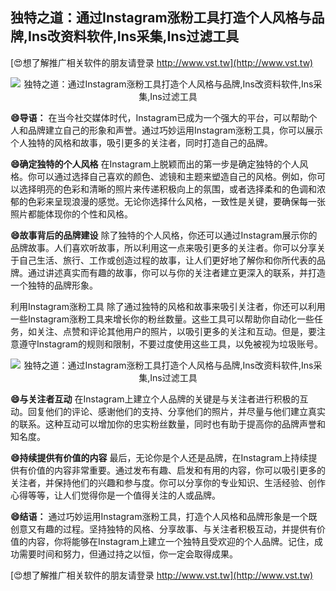 ## **独特之道：通过Instagram涨粉工具打造个人风格与品牌,Ins改资料软件,Ins采集,Ins过滤工具**

[😍想了解推广相关软件的朋友请登录 http://www.vst.tw](http://www.vst.tw)

 <center><img src="https://vst.tw/MP4/tuiguang/png/1.png" alt="独特之道：通过Instagram涨粉工具打造个人风格与品牌,Ins改资料软件,Ins采集,Ins过滤工具"></center>

**😄导语：**
在当今社交媒体时代，Instagram已成为一个强大的平台，可以帮助个人和品牌建立自己的形象和声誉。通过巧妙运用Instagram涨粉工具，你可以展示个人独特的风格和故事，吸引更多的关注者，同时打造自己的品牌。

**😄确定独特的个人风格**
在Instagram上脱颖而出的第一步是确定独特的个人风格。你可以通过选择自己喜欢的颜色、滤镜和主题来塑造自己的风格。例如，你可以选择明亮的色彩和清晰的照片来传递积极向上的氛围，或者选择柔和的色调和浓郁的色彩来呈现浪漫的感觉。无论你选择什么风格，一致性是关键，要确保每一张照片都能体现你的个性和风格。

**😄故事背后的品牌建设**
除了独特的个人风格，你还可以通过Instagram展示你的品牌故事。人们喜欢听故事，所以利用这一点来吸引更多的关注者。你可以分享关于自己生活、旅行、工作或创造过程的故事，让人们更好地了解你和你所代表的品牌。通过讲述真实而有趣的故事，你可以与你的关注者建立更深入的联系，并打造一个独特的品牌形象。

利用Instagram涨粉工具
除了通过独特的风格和故事来吸引关注者，你还可以利用一些Instagram涨粉工具来增长你的粉丝数量。这些工具可以帮助你自动化一些任务，如关注、点赞和评论其他用户的照片，以吸引更多的关注和互动。但是，要注意遵守Instagram的规则和限制，不要过度使用这些工具，以免被视为垃圾账号。

 <center><img src="https://vst.tw/MP4/tuiguang/png/2.png" alt="独特之道：通过Instagram涨粉工具打造个人风格与品牌,Ins改资料软件,Ins采集,Ins过滤工具"></center>

**😄与关注者互动**
在Instagram上建立个人品牌的关键是与关注者进行积极的互动。回复他们的评论、感谢他们的支持、分享他们的照片，并尽量与他们建立真实的联系。这种互动可以增加你的忠实粉丝数量，同时也有助于提高你的品牌声誉和知名度。

**😄持续提供有价值的内容**
最后，无论你是个人还是品牌，在Instagram上持续提供有价值的内容非常重要。通过发布有趣、启发和有用的内容，你可以吸引更多的关注者，并保持他们的兴趣和参与度。你可以分享你的专业知识、生活经验、创作心得等等，让人们觉得你是一个值得关注的人或品牌。

**😄结语：**
通过巧妙运用Instagram涨粉工具，打造个人风格和品牌形象是一个既创意又有趣的过程。坚持独特的风格、分享故事、与关注者积极互动，并提供有价值的内容，你将能够在Instagram上建立一个独特且受欢迎的个人品牌。记住，成功需要时间和努力，但通过持之以恒，你一定会取得成果。

[😍想了解推广相关软件的朋友请登录 http://www.vst.tw](http://www.vst.tw)



